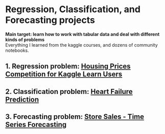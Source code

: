 # Regression, Classification, and Forecasting projects 
**Main target: learn how to work with tabular data and deal with different kinds of problems**  
Everything I learned from the kaggle courses, and dozens of community notebooks.

## 1. Regression problem: [Housing Prices Competition for Kaggle Learn Users](https://www.kaggle.com/c/home-data-for-ml-course/overview)

## 2. Classification problem: [Heart Failure Prediction](https://www.kaggle.com/fedesoriano/heart-failure-prediction)

## 3. Forecasting problem: [Store Sales - Time Series Forecasting](https://www.kaggle.com/c/store-sales-time-series-forecasting/overview)

